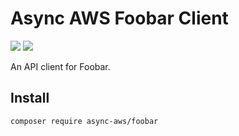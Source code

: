 # Async AWS Foobar Client

![](https://github.com/async-aws/foobar/workflows/Tests/badge.svg?branch=master)
![](https://github.com/async-aws/foobar/workflows/BC%20Check/badge.svg?branch=master)

An API client for Foobar.

## Install

```cli
composer require async-aws/foobar
```
